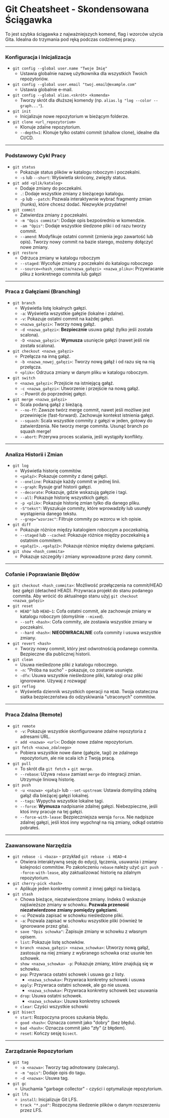 # Git Cheatsheet - Skondensowana Ściągawka

To jest szybka ściągawka z najważniejszych komend, flag i wzorców użycia Gita. Idealna do trzymania pod ręką podczas codziennej pracy.

---

### Konfiguracja i Inicjalizacja

- `git config --global user.name "Twoje Imię"`
  - Ustawia globalnie nazwę użytkownika dla wszystkich Twoich repozytoriów.
- `git config --global user.email "twoj.email@example.com"`
  - Ustawia globalnie e-mail.
- `git config --global alias.<skrót> <komenda>`
  - Tworzy skrót dla dłuższej komendy (np. `alias.lg "log --color --graph..."`).
- `git init`
  - Inicjalizuje nowe repozytorium w bieżącym folderze.
- `git clone <url_repozytorium>`
  - Klonuje zdalne repozytorium.
  - `--depth=1`: Klonuje tylko ostatni commit (shallow clone), idealne dla CI/CD.

---

### Podstawowy Cykl Pracy

- `git status`
  - Pokazuje status plików w katalogu roboczym i poczekalni.
  - `-s` lub `--short`: Wyświetla skrócony, zwięzły status.
- `git add <plik/katalog>`
  - Dodaje zmiany do poczekalni.
  - `.`: Dodaje wszystkie zmiany z bieżącego katalogu.
  - `-p` lub `--patch`: Pozwala interaktywnie wybrać fragmenty zmian (hunks), które chcesz dodać. Niezwykle przydatne!
- `git commit`
  - Zatwierdza zmiany z poczekalni.
  - `-m "Opis commita"`: Dodaje opis bezpośrednio w komendzie.
  - `-am "Opis"`: Dodaje wszystkie śledzone pliki i od razu tworzy commit.
  - `--amend`: Modyfikuje ostatni commit (zmienia jego zawartość lub opis). Tworzy nowy commit na bazie starego, możemy dołączyć nowe zmiany.
- `git restore`
  - Odrzuca zmiany w katalogu roboczym
  - `--staged`: Wycofuje zmiany z poczekalni do katalogu roboczego
  - `--source=<hash_commita/nazwa_gałęzi> <nazwa_pliku>`: Przywracanie pliku z konkretnego commita lub gałęzi

---

### Praca z Gałęziami (Branching)

- `git branch`
  - Wyświetla listę lokalnych gałęzi.
  - `-a`: Wyświetla wszystkie gałęzie (lokalne i zdalne).
  - `-v`: Pokazuje ostatni commit na każdej gałęzi.
  - `<nazwa_gałęzi>`: Tworzy nową gałąź.
  - `-d <nazwa_gałęzi>`: **Bezpiecznie** usuwa gałąź (tylko jeśli została scalona).
  - `-D <nazwa_gałęzi>`: **Wymusza** usunięcie gałęzi (nawet jeśli nie została scalona).
- `git checkout <nazwa_gałęzi>`
  - Przełącza na inną gałąź.
  - `-b <nazwa_nowej_gałęzi>`: Tworzy nową gałąź i od razu się na nią przełącza.
  - `<plik>`: Odrzuca zmiany w danym pliku w katalogu roboczym.
- `git switch`
  - `<nazwa_gałęzi>`: Przejście na istniejącą gałąź.
  - `-c <nazwa_gałęzi>`: Utworzenie i przejście na nową gałąź.
  - `-`: Powrót do poprzedniej gałęzi.
- `git merge <nazwa_gałęzi>`
  - Scala podaną gałąź z bieżącą.
  - `--no-ff`: Zawsze twórz merge commit, nawet jeśli możliwe jest przewinięcie (fast-forward). Zachowuje kontekst istnienia gałęzi.
  - `--squash`: Scala wszystkie commity z gałęzi w jeden, gotowy do zatwierdzenia. Nie tworzy merge commita. Usunąć branch po squash merge!
  - `--abort`: Przerywa proces scalania, jeśli wystąpiły konflikty.

---

### Analiza Historii i Zmian

- `git log`
  - Wyświetla historię commitów.
  - `<gałąź>`: Pokazuje commity z danej gałęzi.
  - `--oneline`: Pokazuje każdy commit w jednej linii.
  - `--graph`: Rysuje graf historii gałęzi.
  - `--decorate`: Pokazuje, gdzie wskazują gałęzie i tagi.
  - `--all`: Pokazuje historię wszystkich gałęzi.
  - `-p <plik>`: Pokazuje historię zmian tylko dla danego pliku.
  - `-S"tekst"`: Wyszukuje commity, które wprowadziły lub usunęły wystąpienia danego tekstu.
  - `--grep="wzorzec"`: Filtruje commity po wzorcu w ich opisie.
- `git diff`
  - Pokazuje różnice między katalogiem roboczym a poczekalnią.
  - `--staged` lub `--cached`: Pokazuje różnice między poczekalnią a ostatnim commitem.
  - `<gałąź1>..<gałąź2>`: Pokazuje różnice między dwiema gałęziami.
- `git show <hash_commita>`
  - Pokazuje szczegóły i zmiany wprowadzone przez dany commit.

---

### Cofanie i Poprawianie Błędów

- `git checkout <hash_commita>`: Możliwość przełączenia na commit/HEAD bez gałęzi (detached HEAD). Przywraca projekt do stanu podanego commita. Aby wrócić do aktualnego stanu użyj `git checkout <nazwa_gałęzi>`
- `git reset`
  - `HEAD^` lub `HEAD~1`: Cofa ostatni commit, ale zachowuje zmiany w katalogu roboczym (domyślnie `--mixed`).
  - `--soft <hash>`: Cofa commity, ale zostawia wszystkie zmiany w poczekalni.
  - `--hard <hash>`: **NIEODWRACALNIE** cofa commity i usuwa wszystkie zmiany.
- `git revert <hash>`
  - Tworzy nowy commit, który jest odwrotnością podanego commita. Bezpieczne dla publicznej historii.
- `git clean`
  - Usuwa nieśledzone pliki z katalogu roboczego.
  - `-n`: "Próba na sucho" - pokazuje, co zostanie usunięte.
  - `-dfx`: Usuwa wszystkie nieśledzone pliki, katalogi oraz pliki ignorowane. Używaj z rozwagą!
- `git reflog`
  - Wyświetla dziennik wszystkich operacji na `HEAD`. Twoja ostateczna siatka bezpieczeństwa do odzyskiwania "utraconych" commitów.

---

### Praca Zdalna (Remote)

- `git remote`
  - `-v`: Pokazuje wszystkie skonfigurowane zdalne repozytoria z adresami URL.
  - `add <nazwa> <url>`: Dodaje nowe zdalne repozytorium.
- `git fetch <nazwa_zdalnego>`
  - Pobiera wszystkie nowe dane (gałęzie, tagi) ze zdalnego repozytorium, ale nie scala ich z Twoją pracą.
- `git pull`
  - To skrót dla `git fetch` + `git merge`.
  - `--rebase`: Używa `rebase` zamiast `merge` do integracji zmian. Utrzymuje liniową historię.
- `git push`
  - `-u <nazwa> <gałąź>` lub `--set-upstream`: Ustawia domyślną zdalną gałąź dla bieżącej gałęzi lokalnej.
  - `--tags`: Wypycha wszystkie lokalne tagi.
  - `--force`: **Wymusza** nadpisanie zdalnej gałęzi. Niebezpieczne, jeśli ktoś inny pracuje na tej gałęzi.
  - `--force-with-lease`: Bezpieczniejsza wersja `force`. Nie nadpisze zdalnej gałęzi, jeśli ktoś inny wypchnął na nią zmiany, odkąd ostatnio pobrałeś.

---

### Zaawansowane Narzędzia

- `git rebase -i <baza>` - przykład `git rebase -i HEAD~4`
  - Otwiera interaktywną sesję do edycji, łączenia, usuwania i zmiany kolejności commitów. Po zakończeniu `rebase` należy użyć `git push --force-with-lease`, aby zaktualizować historię na zdalnym repozytorium.
- `git cherry-pick <hash>`
  - Aplikuje jeden konkretny commit z innej gałęzi na bieżącą.
- `git stash`
  - Chowa bieżące, niezatwierdzone zmiany. Indeks 0 wskazuje najświeższe zmiany w schowku. **Pozwala przenosić niezatwierdzone zmiany pomiędzy gałęziami.**
  - `-u`: Pozwala zapisać w schowku nieśledzone pliki.
  - `-a`: Pozwala zapisać w schowku wszystkie pliki (również te ignorowane przez gita).
  - `save "Opis schowka"`: Zapisuje zmiany w schowku z własnym opisem.
  - `list`: Pokazuje listę schowków.
  - `branch <nazwa_gałęzi> <nazwa_schowka>`: Utworzy nową gałąź, zastosuje na niej zmiany z wybranego schowka oraz usunie ten schowek.
  - `show <nazwa_schowka> -p`: Pokazuje zmiany, które znajdują się w schowku.
  - `pop`: Przywraca ostatni schowek i usuwa go z listy.
    - `<nazwa_schowka>`: Przywraca konkretny schowek i usuwa
  - `apply`: Przywraca ostatni schowek, ale go nie usuwa.
    - `<nazwa_schowka>`: Przywraca konkretny schowek bez usuwania
  - `drop`: Usuwa ostatni schowek.
    - `<nazwa_schowka>`: Usuwa konkretny schowek
  - `clear`: Czyści wszystkie schowki
- `git bisect`
  - `start`: Rozpoczyna proces szukania błędu.
  - `good <hash>`: Oznacza commit jako "dobry" (bez błędu).
  - `bad <hash>`: Oznacza commit jako "zły" (z błędem).
  - `reset`: Kończy sesję `bisect`.

---

### Zarządzanie Repozytorium

- `git tag`
  - `-a <nazwa>`: Tworzy tag adnotowany (zalecany).
  - `-m "opis"`: Dodaje opis do tagu.
  - `-d <nazwa>`: Usuwa tag.
- `git gc`
  - Uruchamia "garbage collector" - czyści i optymalizuje repozytorium.
- `git lfs`
  - `install`: Inicjalizuje Git LFS.
  - `track "*.psd"`: Rozpoczyna śledzenie plików o danym rozszerzeniu przez LFS.
